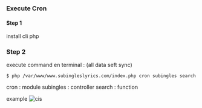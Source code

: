 ### Execute Cron


#### Step 1

install cli php


### Step 2
execute command en terminal :
(all data seft sync)

    $ php /var/www/www.subingleslyrics.com/index.php cron subingles search

cron : module
subingles : controller
search : function

example
![cis](http://i61.tinypic.com/2wf4b41.png)